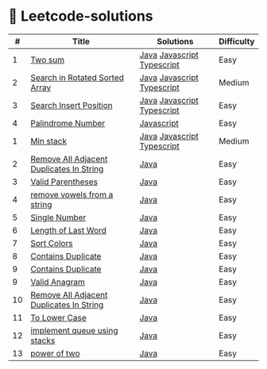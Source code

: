 # 🚀 Leetcode-solutions



| # | Title | Solutions | Difficulty |
|---|-------|----------|------------|
| 1 | [Two sum ](https://leetcode.com/problems/two-sum/)| [Java](./codes/Java/Leetcodes/src/main/TwoSum.java)  [Javascript](./codes/Javascript/Leetcodes/src/TwoSum.js)    [Typescript](./codes/Typescript/Leetcodes/src/TwoSum.ts)| Easy |
| 2 | [Search in Rotated Sorted Array](https://leetcode.com/problems/search-in-rotated-sorted-array/) | [Java](./codes/Java/Leetcodes/src/main/Search%20in%20Rotated%20Sorted%20Array.java)  [Javascript](./codes/Javascript/Leetcodes/src/Search%20in%20Rotated%20Sorted%20Array.js)  [Typescript](./codes/Typescript/Leetcodes/src/Search%20in%20Rotated%20Sorted%20Array.ts) | Medium |
| 3 | [Search Insert Position](https://leetcode.com/problems/search-insert-position/) | [Java](./codes/Java/Leetcodes/src/main/Search%20Insert%20Position.java)  [Javascript](./codes/Javascript/Leetcodes/src/Search%20Insert%20Position.js)  [Typescript](./codes/Typescript/Leetcodes/src/Search%20Insert%20Position.ts)| Easy |
| 4 | [Palindrome Number](https://leetcode.com/problems/palindrome-number/description/) | [Javascript](./codes/Javascript/Leetcodes/src/Palindrome%20Number.js)| Easy | 
| 1 | [Min stack ](https://leetcode.com/problems/min-stack/)| [Java](./codes/Java/Leetcodes/src/main/Min%20Stack.java)  [Javascript](./codes/Javascript/Leetcodes/src/Min%20Stack.js)  [Typescript](./codes/Typescript/Leetcodes/src/Min%20stack.ts)| Medium | 
| 2 | [Remove All Adjacent Duplicates In String](https://leetcode.com/problems/remove-all-adjacent-duplicates-in-string/description/)| [Java](./codes/Java/Leetcodes/src/main/Remove%20All%20Adjacent%20Duplicates%20In%20String.java) | Easy |
| 3 | [Valid Parentheses](https://leetcode.com/problems/valid-parentheses/description/)| [Java](./codes/Java/Leetcodes/src/main/Valid%20Parentheses.java) | Easy | 
| 4 | [remove vowels from a string](https://leetcode.com/problems/remove-vowels-from-a-string/)| [Java](./codes/Java/Leetcodes/src/main/Remove%20All%20Adjacent%20Duplicates%20In%20String.java) | Easy | 
| 5 | [Single Number](https://leetcode.com/problems/single-number/submissions/879923589/)| [Java](./codes/Java/Leetcodes/src/main/Single%20Number.java) | Easy |
| 6 | [Length of Last Word](https://leetcode.com/problems/length-of-last-word/)| [Java](./codes/Java/Leetcodes/src/main/Length%20of%20Last%20Word.java) | Easy |
| 7 | [Sort Colors](https://leetcode.com/problems/sort-colors/)| [Java](./codes/Java/Leetcodes/src/main/sort%20colors.java) | Easy |
| 8 | [ Contains Duplicate](https://leetcode.com/problems/contains-duplicate/)| [Java](./codes/Java/Leetcodes/src/main/Contains%20Duplicate.java) | Easy |
| 9 | [ Contains Duplicate](https://leetcode.com/problems/contains-duplicate/)| [Java](./codes/Java/Leetcodes/src/main/Contains%20Duplicate.java) | Easy |
| 9 | [ Valid Anagram](https://leetcode.com/problems/valid-anagram/)| [Java](./codes/Java/Leetcodes/src/main/valid-anagram.java) | Easy |
| 10 | [ Remove All Adjacent Duplicates In String](https://leetcode.com/problems/remove-all-adjacent-duplicates-in-string/)| [Java](./codes/Java/Leetcodes/src/main/Remove%20All%20Adjacent%20Duplicates%20In%20String.java) | Easy |
| 11 | [ To Lower Case ](https://leetcode.com/problems/to-lower-case/)| [Java](./codes/Java/Leetcodes/src/main/To%20Lower%20Case.java) | Easy |
| 12 | [ implement queue using stacks ](https://leetcode.com/problems/implement-queue-using-stacks/)| [Java](./codes/Java/Leetcodes/src/main/Implement%20Queue%20using%20Stacks.java) | Easy |
| 13 | [ power of two  ](https://leetcode.com/problems/power-of-two/)| [Java](./codes/Java/Leetcodes/src/main/Power%20of%20Two.java) | Easy |






